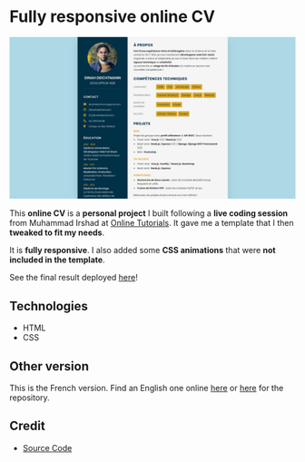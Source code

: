 # Fully responsive online CV

![Home Screen](./assets/cover.png)

This **online CV** is a **personal project** I built following a **live coding session** from Muhammad Irshad at [Online Tutorials](https://www.youtube.com/@OnlineTutorialsYT/about). It gave me a template that I then **tweaked to fit my needs**.

It is **fully responsive**. I also added some **CSS animations** that were **not included in the template**.

See the final result deployed [here](https://dinahdeichtmann.github.io/cv-fr/)!

## Technologies

- HTML
- CSS

## Other version

This is the French version. Find an English one online [here](https://dinahdeichtmann.github.io/cv-en/) or [here](https://github.com/dinahdeichtmann/cv-en) for the repository.

## Credit

- [Source Code](https://www.patreon.com/onlinetutorials)
